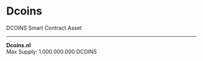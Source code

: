 # Dcoins
DCOINS Smart Contract Asset
<br />
<hr />
<b>Dcoins.nl</b>
<br />
Max Supply: 1.000.000.000 DCOINS 




